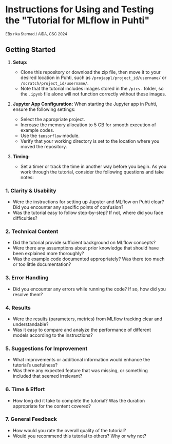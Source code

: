 # Instructions for Using and Testing the "Tutorial for MLflow in Puhti"

<small>EBy rika Sternad / AIDA, CSC
2024</small>

## Getting Started

1. **Setup:**
   - Clone this repository or download the zip file, then move it to your desired location in Puhti, such as `/projappl/project_id/username/` or `/scratch/project_id/username/`.
   - Note that the tutorial includes images stored in the `/pics-` folder, so the `.ipynb` file alone will not function correctly without these images.

2. **Jupyter App Configuration:**
   When starting the Jupyter app in Puhti, ensure the following settings:
     - Select the appropriate project.
     - Increase the memory allocation to 5 GB for smooth execution of example codes.
     - Use the `tensorflow` module.
     - Verify that your working directory is set to the location where you moved the repository.

3. **Timing:**
   - Set a timer or track the time in another way before you begin. As you work through the tutorial, consider the following questions and take notes:

### 1. Clarity & Usability
   - Were the instructions for setting up Jupyter and MLflow on Puhti clear? Did you encounter any specific points of confusion?
   - Was the tutorial easy to follow step-by-step? If not, where did you face difficulties?

### 2. Technical Content
   - Did the tutorial provide sufficient background on MLflow concepts?
   - Were there any assumptions about prior knowledge that should have been explained more thoroughly?
   - Was the example code documented appropriately? Was there too much or too little documentation?

### 3. Error Handling
   - Did you encounter any errors while running the code? If so, how did you resolve them?

### 4. Results
   - Were the results (parameters, metrics) from MLflow tracking clear and understandable?
   - Was it easy to compare and analyze the performance of different models according to the instructions?

### 5. Suggestions for Improvement
   - What improvements or additional information would enhance the tutorial’s usefulness?
   - Was there any expected feature that was missing, or something included that seemed irrelevant?

### 6. Time & Effort
   - How long did it take to complete the tutorial? Was the duration appropriate for the content covered?

### 7. General Feedback
   - How would you rate the overall quality of the tutorial?
   - Would you recommend this tutorial to others? Why or why not?